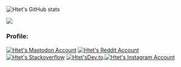 ![Htet's GitHub stats](https://github-readme-stats.vercel.app/api?username=htetoh&show_icons=true&theme=transparent)
</p>
<p align="left"> <img src="https://komarev.com/ghpvc/?username=htetoh&label=Profile%20views&color=0e75b6&style=for-the-badge" /></p>
<h3 align="left">Profile:</h3>
<p align="left">
<a href="https://mastodon.social/@htetoh" target="blank"><img align="center" src="https://img.shields.io/badge/Mastodon-purple?style=for-the-badge&logo=mastodon&logoColor=FFFFFF&link=https%3A%2F%2Fmastodon.social%2Fhtetoh" alt="Htet's Mastodon Account" /></a>
<a href="https://reddit.com/u/htet9th" target="blank"><img align="center"src="https://img.shields.io/badge/Reddit-FF4500?style=for-the-badge&logo=Reddit&logoColor=FFFFFF&link=https%3A%2F%2Freddit.com%2Fu%2Fhtet9th" alt="Htet's Reddit Account"/></a>
  <a href="https://stackoverflow.com/users/15081578/htetoh" target="blank"><img align="center"src="https://img.shields.io/badge/Stackoverflow-gray?style=for-the-badge&logo=Stackoverflow&logoColor=ffffff&link=https%3A%2F%2Fstackoverflow.com%2" alt="Htet's Stackoverflow" /></a>
<a href="https://dev.to/htetoh" target="blank"><img align="center" src="https://img.shields.io/badge/Dev.to-000000?style=for-the-badge&logo=Dev.to" alt="Htet'sDev.to" /> </a>
<a href="https://instagram.com/lhtetohl" target="blank"><img align="center" src="https://img.shields.io/badge/Instagram-E1306C?style=for-the-badge&logo=Instagram&logoColor=FFFFFF&link=https%3A%2F%2Ffacebook.com%2Flhtetohl" alt="Htet's Instagram Account" /></a> </p>


<!--
**htetoh/htetoh** is a ✨ _special_ ✨ repository because its `README.md` (this file) appears on your GitHub profile.

Here are some ideas to get you started:

- 🔭 I’m currently working on ...
- 🌱 I’m currently learning ...
- 👯 I’m looking to collaborate on ...
- 🤔 I’m looking for help with ...
- 💬 Ask me about ...
- 📫 How to reach me: ...
- 😄 Pronouns: ...
- ⚡ Fun fact: ...
-->
